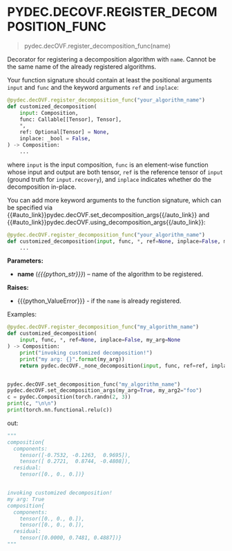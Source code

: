 # PYDEC.DECOVF.REGISTER_DECOMPOSITION_FUNC
> pydec.decOVF.register_decomposition_func(name)

Decorator for registering a decomposition algorithm with `name`. Cannot be the same name of the already registered algorithms.

Your function signature should contain at least the positional arguments `input` and `func` and the keyword arguments `ref` and `inplace`:
```python
@pydec.decOVF.register_decomposition_func("your_algorithm_name")
def customized_decomposition(
    input: Composition,
    func: Callable[[Tensor], Tensor],
    *,
    ref: Optional[Tensor] = None,
    inplace: _bool = False,
) -> Composition:
    ...
```
where `input` is the input composition, `func` is an element-wise function whose input and output are both tensor, `ref` is the reference tensor of `input` (ground truth for `input.recovery`), and `inplace` indicates whether do the decomposition in-place.


You can add more keyword arguments to the function signature, which can be specified via {{#auto_link}}pydec.decOVF.set_decomposition_args{{/auto_link}} and {{#auto_link}}pydec.decOVF.using_decomposition_args{{/auto_link}}:
```python
@pydec.decOVF.register_decomposition_func("your_algorithm_name")
def customized_decomposition(input, func, *, ref=None, inplace=False, my_arg=None) -> Composition:
    ...
```

**Parameters:**

* **name** (*{{{python_str}}}*) – name of the algorithm to be registered.

**Raises:**
* {{{python_ValueError}}} - if the `name` is already registered.


Examples:
```python
@pydec.decOVF.register_decomposition_func("my_algorithm_name")
def customized_decomposition(
    input, func, *, ref=None, inplace=False, my_arg=None
) -> Composition:
    print("invoking customized decomposition!")
    print("my arg: {}".format(my_arg))
    return pydec.decOVF._none_decomposition(input, func, ref=ref, inplace=inplace)


pydec.decOVF.set_decomposition_func("my_algorithm_name")
pydec.decOVF.set_decomposition_args(my_arg=True, my_arg2="foo")
c = pydec.Composition(torch.randn(2, 3))
print(c, "\n\n")
print(torch.nn.functional.relu(c))
```

out:
```python
"""
composition{
  components:
    tensor([-0.7532, -0.1263,  0.9695]),
    tensor([ 0.2721,  0.8744, -0.4808]),
  residual:
    tensor([0., 0., 0.])} 


invoking customized decomposition!
my arg: True
composition{
  components:
    tensor([0., 0., 0.]),
    tensor([0., 0., 0.]),
  residual:
    tensor([0.0000, 0.7481, 0.4887])}
"""
```